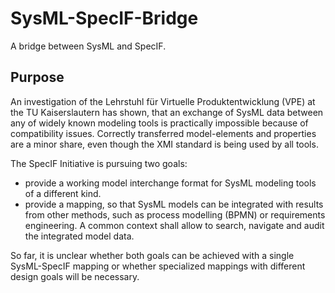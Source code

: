 # SysML-SpecIF-Bridge
A bridge between SysML and SpecIF.

## Purpose
An investigation of the Lehrstuhl für Virtuelle Produktentwicklung (VPE) at the TU Kaiserslautern has shown, that an exchange of SysML data between any of widely known modeling tools is practically impossible because of compatibility issues. Correctly transferred model-elements and properties are a minor share, even though the XMI standard is being used by all tools.

The SpecIF Initiative is pursuing two goals:
- provide a working model interchange format for SysML modeling tools of a different kind.
- provide a mapping, so that SysML models can be integrated with results from other methods, such as process modelling (BPMN) or requirements engineering. A common context shall allow to search, navigate and audit the integrated model data.

So far, it is unclear whether both goals can be achieved with a single SysML-SpecIF mapping or whether specialized mappings with different design goals will be necessary.
